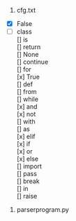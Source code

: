 1. cfg.txt  
- [x] False  
- [ ] class  
[] is  
[] return  
[] None  
[] continue  
[] for  
[x] True  
[] def  
[] from  
[] while  
[x] and  
[x] not  
[] with  
[] as  
[x] elif  
[x] if  
[x] or  
[x] else  
[] import  
[] pass  
[] break  
[] in  
[] raise  

1. parserprogram.py